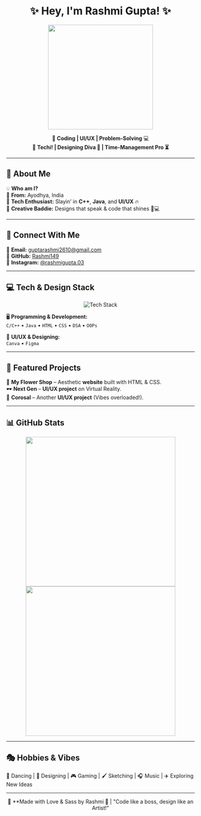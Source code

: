 <h1 align="center">✨ Hey, I'm Rashmi Gupta! ✨</h1>

<p align="center">
  <img src="https://media.giphy.com/media/j0HjChGV0J44KrrlGv/giphy.gif" width="280"/>
</p>

<p align="center">
  🚀 <strong>Coding | UI/UX | Problem-Solving</strong> 💻 <br>
  🎀 <strong>Techi! | Designing Diva 🎨 | Time-Management Pro ⏳</strong>
</p>

---

## 💖 About Me  

💡 **Who am I?**  
🎀 **From:** Ayodhya, India  
🎀 **Tech Enthusiast:** Slayin’ in **C++**, **Java**, and **UI/UX** 🔥  
🎀 **Creative Baddie:** Designs that speak & code that shines 💅💻  

---

## 🌸 Connect With Me  

💌 **Email:** [guptarashmi2610@gmail.com](mailto:guptarashmi2610@gmail.com)  
🐙 **GitHub:** [Rashmi149](https://github.com/Rashmi149)  
📸 **Instagram:** [@rashmigupta.03](https://www.instagram.com/rashmigupta.03)  

---

## 💻 Tech & Design Stack  

<div align="center">
  <img src="https://skillicons.dev/icons?i=cpp,java,html,css,js,figma,canva" alt="Tech Stack" />
</div>

🖥️ **Programming & Development:**  
`C/C++` • `Java` • `HTML` • `CSS` • `DSA` • `OOPs`  

🎨 **UI/UX & Designing:**  
`Canva` • `Figma`  

---

## 🚀 Featured Projects  

🌸 **My Flower Shop** – Aesthetic **website** built with HTML & CSS.  
🕶️ **Next Gen** – **UI/UX project** on Virtual Reality.  
🎠 **Corosal** – Another **UI/UX project** (Vibes overloaded!).  

---

## 📊 GitHub Stats  

<div align="center">
  <img src="https://github-readme-stats.vercel.app/api?username=Rashmi149&show_icons=true&theme=radical" width="400px"/>
  <img src="https://github-readme-streak-stats.herokuapp.com/?user=Rashmi149&theme=radical" width="400px"/>
</div>

---

## 🎭 Hobbies & Vibes  

💃 Dancing | 🎨 Designing | 🎮 Gaming | 🖌️ Sketching | 🎧 Music | ✈️ Exploring New Ideas  

---

<p align="center">
  💖 **Made with Love & Sass by Rashmi 💅 | "Code like a boss, design like an Artist!"  
</p>
